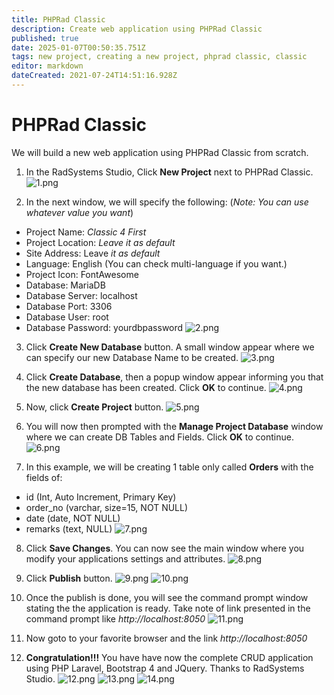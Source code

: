 ```yaml
---
title: PHPRad Classic
description: Create web application using PHPRad Classic
published: true
date: 2025-01-07T00:50:35.751Z
tags: new project, creating a new project, phprad classic, classic
editor: markdown
dateCreated: 2021-07-24T14:51:16.928Z
---
```


# PHPRad Classic
We will build a new web application using PHPRad Classic from scratch.

1. In the RadSystems Studio, Click **New Project** next to PHPRad Classic.
![1.png](/phprad-classic/1.png)

2. In the next window, we will specify the following: (*Note: You can use whatever value you want*)
- Project Name: *Classic 4 First* 
- Project Location: *Leave it as default*
- Site Address: Leave *it as default*
- Language: English (You can check multi-language if you want.)
- Project Icon: FontAwesome
- Database: MariaDB
- Database Server: localhost
- Database Port: 3306 
- Database User: root
- Database Password: yourdbpassword
![2.png](/phprad-classic/2.png)

3. Click **Create New Database** button. A small window appear where we can specify our new Database Name to be created.
![3.png](/phprad-classic/3.png)

4. Click **Create Database**, then a popup window appear informing you that the new database has been created. Click **OK** to continue.
![4.png](/phprad-classic/4.png)

5. Now, click **Create Project** button.
![5.png](/phprad-classic/5.png)

6. You will now then prompted with the **Manage Project Database** window where we can create DB Tables and Fields. Click **OK** to continue.
![6.png](/phprad-classic/6.png)

7. In this example, we will be creating 1 table only called **Orders** with the fields of:
- id (Int, Auto Increment, Primary Key)
- order_no (varchar, size=15, NOT NULL)
- date (date, NOT NULL)
- remarks (text, NULL)
![7.png](/phprad-classic/7.png)

8. Click **Save Changes**. You can now see the main window where you modify your applications settings and attributes.
![8.png](/phprad-classic/8.png)

9. Click **Publish** button.
![9.png](/phprad-classic/9.png)
![10.png](/phprad-classic/10.png)

10. Once the publish is done, you will see the command prompt window stating the the application is ready. Take note of link presented in the command prompt like *http://localhost:8050*
![11.png](/phprad-classic/11.png)

11. Now goto to your favorite browser and the link *http://localhost:8050*

12. **Congratulation!!!** You have have now the complete CRUD application using PHP Laravel, Bootstrap 4 and JQuery. Thanks to RadSystems Studio.
![12.png](/phprad-classic/12.png)
![13.png](/phprad-classic/13.png)
![14.png](/phprad-classic/14.png)
